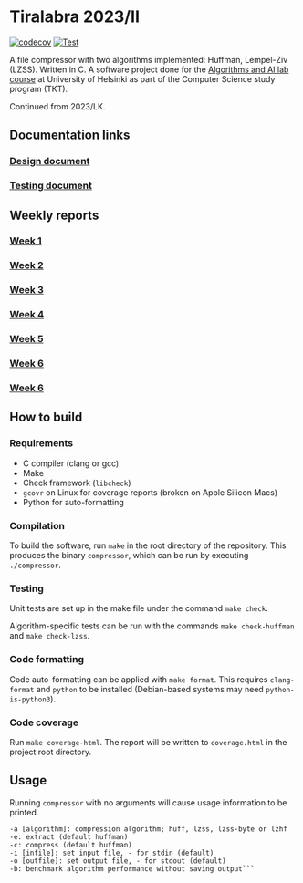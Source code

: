 # Tiralabra 2023/II
[![codecov](https://codecov.io/gh/ollim1/Tiralabra_2023lk/branch/main/graph/badge.svg?token=1M4X0W2FRS)](https://codecov.io/gh/ollim1/Tiralabra_2023lk)
[![Test](https://github.com/ollim1/Tiralabra_2023lk/actions/workflows/test.yml/badge.svg)](https://github.com/ollim1/Tiralabra_2023lk/actions/workflows/test.yml)

A file compressor with two algorithms implemented: Huffman, Lempel-Ziv (LZSS). Written in C. A software project done for the [Algorithms and AI lab course](https://tiralabra.github.io/2023_loppukesa/index) at University of Helsinki as part of the Computer Science study program (TKT).

Continued from 2023/LK.

## Documentation links

### [Design document](doc/design.md)
### [Testing document](doc/testing.md)

## Weekly reports
### [Week 1](doc/week1.md)
### [Week 2](doc/week2.md)
### [Week 3](doc/week3.md)
### [Week 4](doc/week4.md)
### [Week 5](doc/week5.md)
### [Week 6](doc/week6.md)
### [Week 6](doc/week7.md)

## How to build
### Requirements

- C compiler (clang or gcc)
- Make
- Check framework (`libcheck`)
- `gcovr` on Linux for coverage reports (broken on Apple Silicon Macs)
- Python for auto-formatting

### Compilation

To build the software, run `make` in the root directory of the repository. This produces the binary `compressor`, which can be run by executing `./compressor`.

### Testing

Unit tests are set up in the make file under the command `make check`.

Algorithm-specific tests can be run with the commands `make check-huffman` and `make check-lzss`.

### Code formatting

Code auto-formatting can be applied with `make format`. This requires `clang-format` and `python` to be installed (Debian-based systems may need `python-is-python3`).

### Code coverage

Run `make coverage-html`. The report will be written to `coverage.html` in the project root directory.

## Usage

Running `compressor` with no arguments will cause usage information to be printed.

```Usage:
-a [algorithm]: compression algorithm; huff, lzss, lzss-byte or lzhf
-e: extract (default huffman)
-c: compress (default huffman)
-i [infile]: set input file, - for stdin (default)
-o [outfile]: set output file, - for stdout (default)
-b: benchmark algorithm performance without saving output```
